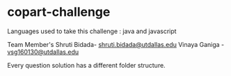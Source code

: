 # copart-challenge
Languages used to take this challenge : java and javascript


Team Member's
Shruti Bidada- shruti.bidada@utdallas.edu
Vinaya Ganiga - vsg160130@utdallas.edu

Every question solution has a different folder structure.
